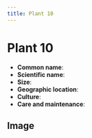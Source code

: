 ```yaml
---
title: Plant 10
---
```

# Plant 10

- **Common name**:
- **Scientific name**:
- **Size**:
- **Geographic location**:
- **Culture**:
- **Care and maintenance**:

## Image

<!-- Add an image of the plant below. For example:
![Plant 10](images/plant-10.jpg)
-->
